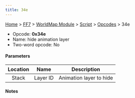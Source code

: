 ```yaml
---
title: 34e
---
```


[Home](/Main%20Page.md) > [FF7](/FF7.md) > [WorldMap Module](/FF7/WorldMap%20Module.md) > [Script](/FF7/WorldMap%20Module/Script.md) > [Opcodes](/FF7/WorldMap%20Module/Script/Opcodes.md) > 34e

-   Opcode: **0x34e**
-   Name: hide animation layer
-   Two-word opcode: No

#### Parameters

| Location |   Name   |       Description       |
|:--------:|:--------:|:-----------------------:|
|  Stack   | Layer ID | Animation layer to hide |

#### Notes
